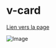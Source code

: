 # v-card

[Lien vers la page](https://anthxnyd.github.io/v-card/)




![Image](https://files.readme.io/b918229-Group_63.png)
